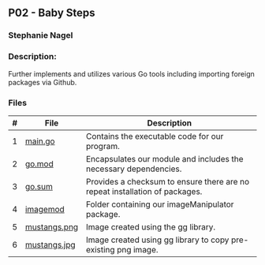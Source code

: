 ## P02 - Baby Steps
### Stephanie Nagel
### Description:

Further implements and utilizes various Go tools including importing foreign packages via Github.

### Files

|   #   | File            | Description                                        |
| :---: | --------------- | -------------------------------------------------- |
| 1 | [main.go](https://github.com/aelious/4143-PLC-Nagel/blob/main/Assignments/P02/main.go) | Contains the executable code for our program. |
| 2 | [go.mod](https://github.com/aelious/4143-PLC-Nagel/blob/main/Assignments/P02/go.mod) | Encapsulates our module and includes the necessary dependencies.  |
| 3 | [go.sum](https://github.com/aelious/4143-PLC-Nagel/blob/main/Assignments/P02/go.sum) | Provides a checksum to ensure there are no repeat installation of packages. |
| 4 | [imagemod](https://github.com/aelious/4143-PLC-Nagel/tree/main/Assignments/P02/imagemod/)| Folder containing our imageManipulator package. |
| 5 | [mustangs.png](https://github.com/aelious/4143-PLC-Nagel/blob/main/Assignments/P02/mustangs.png) | Image created using the gg library. |
| 6 | [mustangs.jpg](https://github.com/aelious/4143-PLC-Nagel/blob/main/Assignments/P02/mustangs.jpg) | Image created using gg library to copy pre-existing png image. |

